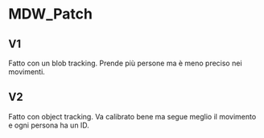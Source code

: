 # MDW_Patch
## V1
Fatto con un blob tracking. Prende più persone ma è meno preciso nei movimenti.
## V2
Fatto con object tracking. Va calibrato bene ma segue meglio il movimento e ogni persona ha un ID.
